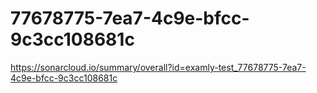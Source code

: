 # 77678775-7ea7-4c9e-bfcc-9c3cc108681c
https://sonarcloud.io/summary/overall?id=examly-test_77678775-7ea7-4c9e-bfcc-9c3cc108681c

